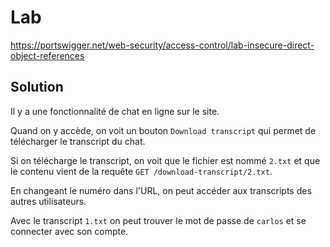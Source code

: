 # Lab

https://portswigger.net/web-security/access-control/lab-insecure-direct-object-references

## Solution

Il y a une fonctionnalité de chat en ligne sur le site.

Quand on y accède, on voit un bouton `Download transcript` qui permet de télécharger le transcript du chat.

Si on télécharge le transcript, on voit que le fichier est nommé `2.txt` et que le contenu vient de la requête `GET /download-transcript/2.txt`.

En changeant le numéro dans l'URL, on peut accéder aux transcripts des autres utilisateurs.

Avec le transcript `1.txt` on peut trouver le mot de passe de `carlos` et se connecter avec son compte.